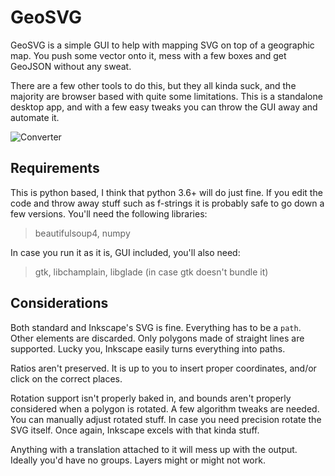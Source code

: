 # GeoSVG
GeoSVG is a simple GUI to help with mapping SVG on top of a geographic map.
You push some vector onto it, mess with a few boxes and get GeoJSON without any sweat.

There are a few other tools to do this, but they all kinda suck, and the majority are browser based with quite some limitations.
This is a standalone desktop app, and with a few easy tweaks you can throw the GUI away and automate it.

![Converter](https://gitlab.com/claudiop/GeoSVG/raw/master/screenshot.png)

## Requirements

This is python based, I think that python 3.6+ will do just fine.
If you edit the code and throw away stuff such as f-strings it is probably safe to go down a few versions.
You'll need the following libraries:
> beautifulsoup4, numpy

In case you run it as it is, GUI included, you'll also need:
> gtk, libchamplain, libglade (in case gtk doesn't bundle it)

## Considerations
Both standard and Inkscape's SVG is fine.
Everything has to be a `path`. Other elements are discarded.
Only polygons made of straight lines are supported.
Lucky you, Inkscape easily turns everything into paths.

Ratios aren't preserved.
It is up to you to insert proper coordinates, and/or click on the correct places.

Rotation support isn't properly baked in, and bounds aren't properly considered when a polygon is rotated.
A few algorithm tweaks are needed.
You can manually adjust rotated stuff.
In case you need precision rotate the SVG itself.
Once again, Inkscape excels with that kinda stuff.

Anything with a translation attached to it will mess up with the output. 
Ideally you'd have no groups. Layers might or might not work.